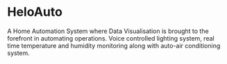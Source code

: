 # HeloAuto
A Home Automation System where Data Visualisation is brought to the forefront in automating operations. 
Voice controlled lighting system, real time temperature and humidity monitoring along with auto-air conditioning system.
